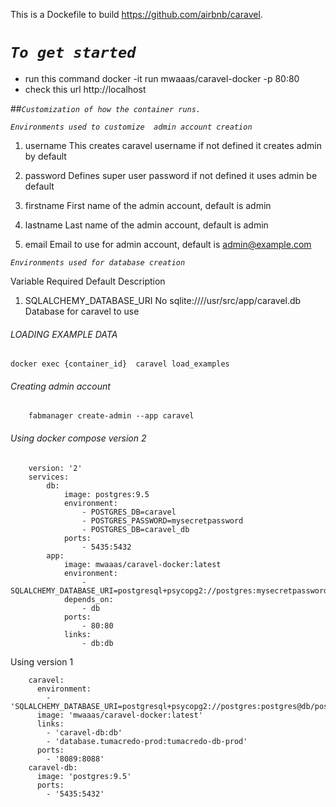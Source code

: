 This is a Dockefile to build https://github.com/airbnb/caravel.

# _`To get started`_
- run this command 
        docker -it run mwaaas/caravel-docker -p 80:80 
- check this url http://localhost

##_`Customization of how the container runs.`_

_`Environments used to customize  admin account creation`_
   
1. username  This creates caravel username if not defined it creates admin by default
              
2. password  Defines super user password if not defined it uses admin be default
                                                        
3. firstname First name of the admin account, default is admin

4. lastname  Last name of the admin account, default is admin

5. email     Email to use for admin account, default is admin@example.com 

_`Environments used for database creation`_

  Variable                      Required          Default                                       Description

1. SQLALCHEMY_DATABASE_URI      No                sqlite:////usr/src/app/caravel.db             Database for caravel to use


###### LOADING EXAMPLE DATA
    docker exec {container_id}  caravel load_examples
    
###### Creating admin account 
        fabmanager create-admin --app caravel 
        
###### Using docker compose version 2
        version: '2'
        services:
            db:
                image: postgres:9.5
                environment:
                    - POSTGRES_DB=caravel
                    - POSTGRES_PASSWORD=mysecretpassword
                    - POSTGRES_DB=caravel_db
                ports:
                    - 5435:5432
            app:
                image: mwaaas/caravel-docker:latest
                environment:
                    - SQLALCHEMY_DATABASE_URI=postgresql+psycopg2://postgres:mysecretpassword@db/caravel_db
                depends_on:
                    - db
                ports:
                    - 80:80
                links:
                    - db:db


Using version 1

        caravel:
          environment:
            - 'SQLALCHEMY_DATABASE_URI=postgresql+psycopg2://postgres:postgres@db/postgres'
          image: 'mwaaas/caravel-docker:latest'
          links:
            - 'caravel-db:db'
            - 'database.tumacredo-prod:tumacredo-db-prod'
          ports:
            - '8089:8088'
        caravel-db:
          image: 'postgres:9.5'
          ports:
            - '5435:5432'

